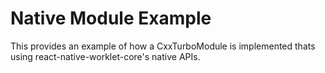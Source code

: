 # Native Module Example

This provides an example of how a CxxTurboModule is implemented thats using react-native-worklet-core's native APIs.
